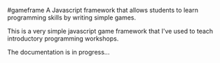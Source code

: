 #gameframe
A Javascript framework that allows students to learn programming skills by writing simple games.

This is a very simple javascript game framework that I've used to teach introductory programming workshops.

The documentation is in progress...
